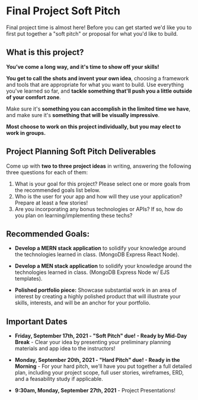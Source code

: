# Final Project Soft Pitch

Final project time is almost here! Before you can get started we'd like you to first put together a "soft pitch" or proposal for what you'd like to build.

## What is this project?

**You’ve come a long way, and it's time to show off your skills!**

**You get to call the shots and invent your own idea**, choosing a framework and tools that are appropriate for what you want to build. Use everything you've learned so far, and **tackle something that'll push you a little outside of your comfort zone**.

Make sure it's **something you can accomplish in the limited time we have**, and make sure it's **something that will be visually impressive**.

**Most choose to work on this project individually, but you may elect to work in groups.**

## Project Planning Soft Pitch Deliverables
Come up with **two to three project ideas** in writing, answering the following three questions for each of them:

1. What is your goal for this project? Please select one or more goals from the recommended goals list below.
2. Who is the user for your app and how will they use your application? Prepare at least a few stories!
3. Are you incorporating any bonus technologies or APIs? If so, how do you plan on learning/implementing these techs?

## Recommended Goals:

* **Develop a MERN stack application** to solidify your knowledge around the technologies learned in class. (MongoDB Express React Node).

* **Develop a MEN stack application** to solidify your knowledge around the technologies learned in class. (MongoDB Express Node w/ EJS templates).

* **Polished portfolio piece:** Showcase substantial work in an area of interest by creating a highly polished product that will illustrate your skills, interests, and will be an anchor for your portfolio.

## Important Dates

* **Friday, September 17th, 2021 - "Soft Pitch" due! - Ready by Mid-Day Break** - Clear your idea by presenting your preliminary planning materials and app idea to the instructors!

* **Monday, September 20th, 2021 - "Hard Pitch" due! - Ready in the Morning** - For your hard pitch, we'll have you put together a full detailed plan, including your project scope, full user stories, wireframes, ERD, and a feasability study if applicable.

* **9:30am, Monday, September 27th, 2021** - Project Presentations!
